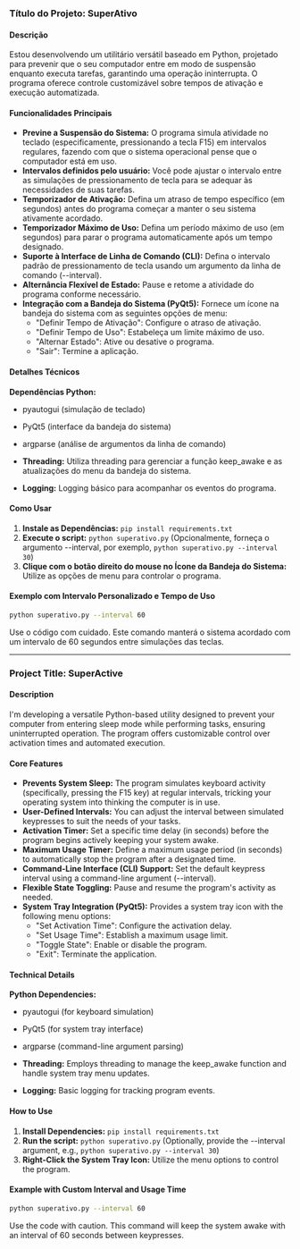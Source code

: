### Título do Projeto: SuperAtivo

#### Descrição
Estou desenvolvendo um utilitário versátil baseado em Python, projetado para prevenir que o seu computador entre em modo de suspensão enquanto executa tarefas, garantindo uma operação ininterrupta. O programa oferece controle customizável sobre tempos de ativação e execução automatizada.

#### Funcionalidades Principais

- **Previne a Suspensão do Sistema:** O programa simula atividade no teclado (especificamente, pressionando a tecla F15) em intervalos regulares, fazendo com que o sistema operacional pense que o computador está em uso.
- **Intervalos definidos pelo usuário:** Você pode ajustar o intervalo entre as simulações de pressionamento de tecla para se adequar às necessidades de suas tarefas.
- **Temporizador de Ativação:** Defina um atraso de tempo específico (em segundos) antes do programa começar a manter o seu sistema ativamente acordado.
- **Temporizador Máximo de Uso:** Defina um período máximo de uso (em segundos) para parar o programa automaticamente após um tempo designado.
- **Suporte à Interface de Linha de Comando (CLI):** Defina o intervalo padrão de pressionamento de tecla usando um argumento da linha de comando (--interval).
- **Alternância Flexível de Estado:** Pause e retome a atividade do programa conforme necessário.
- **Integração com a Bandeja do Sistema (PyQt5):** Fornece um ícone na bandeja do sistema com as seguintes opções de menu:
  - "Definir Tempo de Ativação": Configure o atraso de ativação.
  - "Definir Tempo de Uso": Estabeleça um limite máximo de uso.
  - "Alternar Estado": Ative ou desative o programa.
  - "Sair": Termine a aplicação.

#### Detalhes Técnicos

**Dependências Python:**
- pyautogui (simulação de teclado)
- PyQt5 (interface da bandeja do sistema)
- argparse (análise de argumentos da linha de comando)

- **Threading:** Utiliza threading para gerenciar a função keep_awake e as atualizações do menu da bandeja do sistema.
- **Logging:** Logging básico para acompanhar os eventos do programa.

#### Como Usar

1. **Instale as Dependências:** `pip install requirements.txt`
2. **Execute o script:** `python superativo.py` (Opcionalmente, forneça o argumento --interval, por exemplo, `python superativo.py --interval 30`)
3. **Clique com o botão direito do mouse no Ícone da Bandeja do Sistema:** Utilize as opções de menu para controlar o programa.

#### Exemplo com Intervalo Personalizado e Tempo de Uso

```bash
python superativo.py --interval 60
```
Use o código com cuidado. Este comando manterá o sistema acordado com um intervalo de 60 segundos entre simulações das teclas.


-----------------------------------------------------------------------------------------------------------------------------------------------

### Project Title: SuperActive

#### Description
I'm developing a versatile Python-based utility designed to prevent your computer from entering sleep mode while performing tasks, ensuring uninterrupted operation. The program offers customizable control over activation times and automated execution.

#### Core Features

- **Prevents System Sleep:** The program simulates keyboard activity (specifically, pressing the F15 key) at regular intervals, tricking your operating system into thinking the computer is in use.
- **User-Defined Intervals:** You can adjust the interval between simulated keypresses to suit the needs of your tasks.
- **Activation Timer:** Set a specific time delay (in seconds) before the program begins actively keeping your system awake.
- **Maximum Usage Timer:** Define a maximum usage period (in seconds) to automatically stop the program after a designated time.
- **Command-Line Interface (CLI) Support:** Set the default keypress interval using a command-line argument (--interval).
- **Flexible State Toggling:** Pause and resume the program's activity as needed.
- **System Tray Integration (PyQt5):** Provides a system tray icon with the following menu options:
  - "Set Activation Time": Configure the activation delay.
  - "Set Usage Time": Establish a maximum usage limit.
  - "Toggle State": Enable or disable the program.
  - "Exit": Terminate the application.

#### Technical Details

**Python Dependencies:**
- pyautogui (for keyboard simulation)
- PyQt5 (for system tray interface)
- argparse (command-line argument parsing)

- **Threading:** Employs threading to manage the keep_awake function and handle system tray menu updates.
- **Logging:** Basic logging for tracking program events.

#### How to Use

1. **Install Dependencies:** `pip install requirements.txt`
2. **Run the script:** `python superativo.py` (Optionally, provide the --interval argument, e.g., `python superativo.py --interval 30`)
3. **Right-Click the System Tray Icon:** Utilize the menu options to control the program.

#### Example with Custom Interval and Usage Time

```bash
python superativo.py --interval 60
```
Use the code with caution. This command will keep the system awake with an interval of 60 seconds between keypresses.
